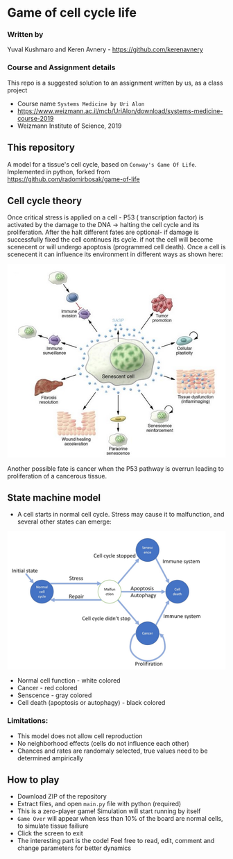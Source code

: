 # Game of cell cycle life
### Written by
Yuval Kushmaro and Keren Avnery - https://github.com/kerenavnery

### Course and Assignment details
This repo is a suggested solution to an assignment written by us, as a class project
- Course name `Systems Medicine by Uri Alon` 
- https://www.weizmann.ac.il/mcb/UriAlon/download/systems-medicine-course-2019
- Weizmann Institute of Science, 2019

## This repository
A model for a tissue's cell cycle, based on `Conway's Game Of Life`. Implemented in python, forked from https://github.com/radomirbosak/game-of-life


## Cell cycle theory

Once critical stress is applied on a cell  - P53 ( transcription factor) is activated by the damage to the DNA →  halting the cell cycle and its proliferation. After the halt different fates are optional- if damage is successfully fixed the cell continues its cycle. if not the cell will become scenecent or will undergo apoptosis (programmed cell death). Once a cell is scenecent it can influence its environment in different ways as shown here:

![Secescent cell actions](Secescent_cell_actions.jpg)

 Another possible fate is cancer when the P53 pathway is overrun leading to proliferation of a cancerous tissue.


## State machine model
- A cell starts in normal cell cycle. Stress may cause it to malfunction, and several other states can emerge:

![State machine model](state_machine.jpg)

- Normal cell function - white colored
- Cancer - red colored
- Senscence - gray colored
- Cell death (apoptosis or autophagy) - black colored

### Limitations:
- This model does not allow cell reproduction
- No neighborhood effects (cells do not influence each other)
- Chances and rates are randomaly selected, true values need to be determined ampirically

## How to play
- Download ZIP of the repository
- Extract files, and open `main.py` file with python (required)
- This is a zero-player game! Simulation will start running by itself
- `Game Over` will appear when less than 10% of the board are normal cells, to simulate tissue failiure
- Click the screen to exit
- The interesting part is the code! Feel free to read, edit, comment and change parameters for better dynamics